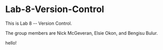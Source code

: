# Lab-8-Version-Control
This is Lab 8 -- Version Control.

The group members are Nick McGeveran, Elsie Okon, and Bengisu Bulur.

hello!
